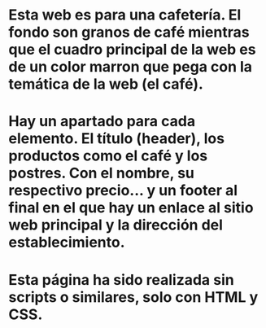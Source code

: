 # Esta web es para una cafetería. El fondo son granos de café mientras que el cuadro principal de la web es de un color marron que pega con la temática de la web (el café).
# Hay un apartado para cada elemento. El título (header), los productos como el café y los postres. Con el nombre, su respectivo precio... y un footer al final en el que hay un enlace al sitio web principal y la dirección del establecimiento. 
# Esta página ha sido realizada sin scripts o similares, solo con HTML y CSS.
